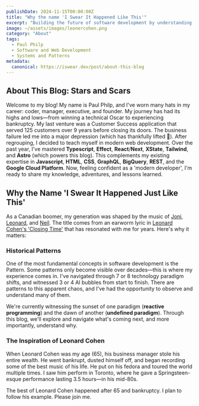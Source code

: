 ```yaml
---
publishDate: 2024-11-15T00:00:00Z
title: "Why the name 'I Swear It Happened Like This'"
excerpt: "Building the future of software development by understanding the past."
image: ~/assets/images/leonercohen.png
category: "About"
tags:
  - Paul Philp
  - Software and Web Development
  - Systems and Patterns
metadata:
  canonical: https://iswear.dev/post/about-this-blog
---
```


## About This Blog: Stars and Scars

Welcome to my blog! My name is Paul Philp, and I've worn many hats in my career: coder, manager, executive, and founder. My journey has had its highs and lows—from winning a technical Oscar to experiencing bankruptcy. My last venture was a Customer Success application that served 125 customers over 9 years before closing its doors. The business failure led me into a major depression (which has thankfully lifted 🙏). After regrouping, I decided to teach myself in modern web development. Over the past year, I've mastered **Typescript**, **Effect**, **React**/**Next**, **XState**, **Tailwind**, and **Astro** (which powers this blog). This complements my existing expertise in **Javascript**, **HTML**, **CSS**, **GraphQL**, **BigQuery**, **REST**, and the **Google Cloud Platform**. Now, feeling confident as a 'modern developer', I'm ready to share my knowledge, adventures, and lessons learned.

## Why the Name 'I Swear It Happened Just Like This'

As a Canadian boomer, my generation was shaped by the music of [Joni](https://en.wikipedia.org/wiki/Joni_Mitchell), [Leonard](https://en.wikipedia.org/wiki/Leonard_Cohen), and [Neil](https://en.wikipedia.org/wiki/Neil_Young). The title comes from an earworm lyric in [Leonard Cohen's 'Closing Time'](https://www.youtube.com/watch?v=7-0lV5qs1Qw) that has resonated with me for years. Here's why it matters:

### Historical Patterns

One of the most fundamental concepts in software development is the Pattern. Some patterns only become visible over decades—this is where my experience comes in. I've navigated through 7 or 8 technology paradigm shifts, and witnessed 3 or 4 AI bubbles from start to finish. There are patterns to this apparent chaos, and I've had the opportunity to observe and understand many of them.

We're currently witnessing the sunset of one paradigm (**reactive programming**) and the dawn of another (**undefined paradigm**). Through this blog, we'll explore and navigate what's coming next, and more importantly, understand why.

### The Inspiration of Leonard Cohen

When Leonard Cohen was my age (65), his business manager stole his entire wealth. He went bankrupt, dusted himself off, and began recording some of the best music of his life. He put on his fedora and toured the world multiple times. I saw him perform in Toronto, where he gave a Springsteen-esque performance lasting 3.5 hours—in his mid-80s.

The best of Leonard Cohen happened after 65 and bankruptcy. I plan to follow his example. Please join me.